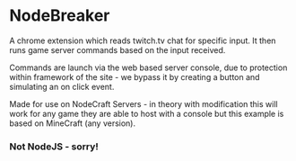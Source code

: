# NodeBreaker

A chrome extension which reads twitch.tv chat for specific input.  It then runs game server commands based on the input received.

Commands are launch via the web based server console, due to protection within framework of the site - we bypass it by creating a button and simulating an on click event.

Made for use on NodeCraft Servers - in theory with modification this will work for any game they are able to host with a console but this example is based on MineCraft (any version).

### Not NodeJS - sorry!